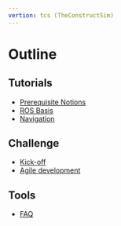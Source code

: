 ```yaml
---
vertion: tcs (TheConstructSim)
---
```


# Outline

## Tutorials

* [Prerequisite Notions](TheConstruct/0-prequisiteCourses.md)
* [ROS Basis](TheConstruct/1-basis.md)
* [Navigation](TheConstruct/2-navigation.md)

## Challenge

* [Kick-off](challenge/intro-tcs.md)
* [Agile development](challenge/agile-dev.md)

<!--
* [Evaluation](challenge/evaluation.md)
-->

## Tools

* [FAQ](faq.md)